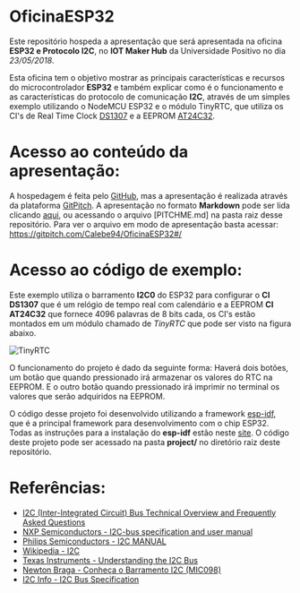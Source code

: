 # OficinaESP32

Este repositório hospeda a apresentação que será apresentada na oficina **ESP32 e Protocolo I2C**, no **IOT Maker Hub** da Universidade Positivo no dia *23/05/2018*.

Esta oficina tem o objetivo mostrar as principais características e recursos do microcontrolador **ESP32** e também explicar como é o funcionamento e as características do protocolo de comunicação **I2C**, através de um simples exemplo utilizando o NodeMCU ESP32 e o módulo TinyRTC, que utiliza os CI's de Real Time Clock [DS1307](https://datasheets.maximintegrated.com/en/ds/DS1307.pdf) e a EEPROM [AT24C32](http://ww1.microchip.com/downloads/en/devicedoc/doc0336.pdf).

# Acesso ao conteúdo da apresentação:

A hospedagem é feita pelo [GitHub](https://github.com/), mas a apresentação é realizada através da plataforma [GitPitch](https://gitpitch.com/). A apresentação no formato **Markdown** pode ser lida clicando [aqui](https://github.com/Calebe94/OficinaESP32/blob/master/PITCHME.md), ou acessando o arquivo [PITCHME.md] na pasta raiz desse repositório.
Para ver o arquivo em modo de apresentação basta acessar: https://gitpitch.com/Calebe94/OficinaESP32#/

# Acesso ao código de exemplo:

Este exemplo utiliza o barramento **I2C0** do ESP32 para configurar o **CI DS1307** que é um relógio de tempo real com calendário e a EEPROM **CI AT24C32** que  fornece 4096 palavras de 8 bits cada, os CI's estão montados em um módulo chamado de *TinyRTC* que pode ser visto na figura abaixo.

![TinyRTC](http://mekhos.com.br/mekhos/wp-content/uploads/2017/01/Tiny-RTC.jpg) 

O funcionamento do projeto é dado da seguinte forma: Haverá dois botões, um botão que quando pressionado irá armazenar os valores do RTC na EEPROM. E o outro botão quando pressionado irá imprimir no terminal os valores que serão adquiridos na EEPROM.

O código desse projeto foi desenvolvido utilizando a framework [esp-idf](https://esp-idf.readthedocs.io/en/v2.0/index.html), que é a principal framework para desenvolvimento com o chip ESP32. Todas as instruções para a instalação do **esp-idf** estão neste [site](https://esp-idf.readthedocs.io/en/v2.0/index.html).  O código deste projeto pode ser acessado na pasta **project/** no diretório raiz deste repositório.

# Referências:

* [I2C (Inter-Integrated Circuit) Bus Technical Overview and Frequently Asked Questions](http://www.esacademy.com/en/library/technical-articles-and-documents/miscellaneous/i2c-bus.html)
* [NXP Semiconductors - I2C-bus specification and user manual](https://www.nxp.com/docs/en/user-guide/UM10204.pdf)
* [Philips Semiconductors - I2C MANUAL](https://www.nxp.com/docs/en/application-note/AN10216.pdf)
* [Wikipedia - I2C](https://en.wikipedia.org/wiki/I²C)
* [Texas Instruments - Understanding the I2C Bus](http://www.ti.com/lit/an/slva704/slva704.pdf)
* [Newton Braga - Conheça o Barramento I2C (MIC098)](http://www.newtoncbraga.com.br/index.php/microcontroladores/143-tecnologia/12085-conheca-o-barramento-i2c-mic098)
* [I2C Info - I2C Bus Specification](http://i2c.info/i2c-bus-specification)
